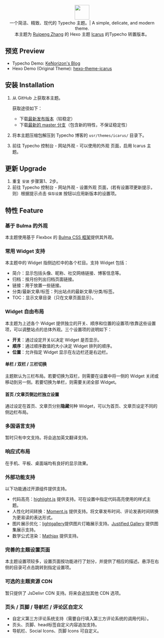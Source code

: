 <p align="center">
<img height="48" src="http://ppoffice.github.io/hexo-theme-icarus/images/logo.svg">
<br> 
一个简洁、精致、现代的 Typecho 主题。| A simple, delicate, and modern theme.
<br>
本主题为 <a href="https://github.com/ppoffice">Ruipeng Zhang</a> 的 Hexo 主题 <a href="https://github.com/ppoffice/hexo-theme-icarus/">Icarus</a> 的Typecho 转置版本。
</p>

## 预览 Preview

- Typecho Demo: [KeNorizon's Blog](https://blog.kenorizon.cn/)
- Hexo Demo (Original Theme): [hexo-theme-icarus](https://blog.zhangruipeng.me/hexo-theme-icarus/)

## 安装 Installation

1. 从 GitHub 上获取本主题。

   获取途径如下：

   - 下载[最新发布版本](https://github.com/KeNorizon/typecho-theme-icarus/releases)（较稳定）
   - 下载[最新的 master 分支](https://github.com/KeNorizon/typecho-theme-icarus/archive/master.zip)（包含新的特性，不保证稳定性）

2. 将本主题压缩包解压到 Typecho 博客的 `usr/themes/icarus/` 目录下。
3. 前往 Typecho 控制台 - 网站外观 - 可以使用的外观 页面，启用 Icarus 主题。

## 更新 Upgrade

1. 重复 `安装` 步骤第1、2步。
2. 前往 Typecho 控制台 - 网站外观 - 设置外观 页面，(若有设置项更新提示，则）根据提示点击 `保存设置` 按钮以应用新版本的设置项。

## 特性 Feature

### 基于 Bulma 的外观
本主题使用基于 Flexbox 的 [Bulma CSS 框架](https://bulma.io/)提供其外观。

### 常用 Widget 支持
本主题中的 Widget 指侧边栏中的各个栏目。支持 Widget 包括：
- 简介：显示包括头像、昵称、社交网络链接、博客信息等。
- 归档：按月份列出归档页面链接。
- 链接：用于放置一些链接。
- 分类/最新文章/标签：列出站点的最新文章/分类/标签。
- TOC：显示文章目录（只在文章页面显示）。

### Widget 自由布局
本主题为上述各个 Widget 提供独立的开关、顺序和位置的设置项/依靠这些设置项，可以调整站点的总体外观。三个设置项的说明如下：

- **开关**：通过设定开关以决定 Widget 是否显示。
- **顺序**：通过顺序数值的大小决定 Widget 排列的顺序。
- **位置**：允许指定 Widget 显示在左边栏还是右边栏。

#### 单栏 / 双栏 / 三栏切换
主题默认为三栏布局。若要切换为双栏，则需要在设置中将一侧的 Widget 关闭或移动到另一侧。若要切换为单栏，则需要关闭全部 Widget。

#### 首页 /文章页侧边栏独立设置
通过设定在首页、文章页分别**隐藏**何种 Widget，可以为首页、文章页设定不同的侧边栏布局。

### 多国语言支持
暂时只有中文支持。将会追加英文翻译支持。

### 响应式布局
在手机、平板、桌面端均有良好的显示效果。

### 外部功能支持
以下功能通过开源组件提供支持。
* 代码高亮：[highlight.js](https://highlightjs.org/) 提供支持。可在设置中指定代码高亮使用的样式主题。
* 人性化时间转换：[Moment.js](https://momentjs.com/) 提供支持。将文章发布时间、评论发表时间转换为更易读的表达形式。
* 图片展示优化：[lightgallery](https://sachinchoolur.github.io/lightGallery/)提供图片灯箱展示支持。[Justified Gallery](https://miromannino.github.io/Justified-Gallery/) 提供图集展示支持。
* 数学公式渲染：[Mathjax](https://www.mathjax.org/) 提供支持。

### 完善的主题设置页面
本主题设置项较多，设置页面按功能进行了划分，并提供了相应的描述。悬浮在右侧的目录可点击跳转到指定设置项。

### 可选的主题资源 CDN
暂只提供了 JsDelivr CDN 支持。将来会追加其他 CDN 选项。

### 页头 / 页脚 / 导航栏 / 评论区自定义
* 自定义第三方评论系统支持（需要自行填入第三方评论系统的调用代码）。
* 页头、页脚、head标签自定义内容追加支持。
* 导航栏、Social Icons、页脚 Icons 可自定义。
